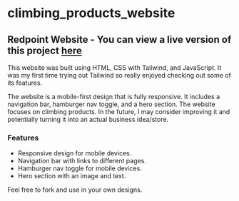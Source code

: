 # climbing_products_website

## Redpoint Website - You can view a live version of this project [here](https://6453e9ab03ca601c7c9120a3--stately-snickerdoodle-cd22ed.netlify.app/)
This website was built using HTML, CSS with Tailwind, and JavaScript. It was my first time trying out Tailwind so really enjoyed checking out some of its features.

The website is a mobile-first design that is fully responsive. It includes a navigation bar, hamburger nav toggle, and a hero section. The website focuses on climbing products. In the future, I may consider improving it and potentially turning it into an actual business idea/store.

### Features
* Responsive design for mobile devices. 
* Navigation bar with links to different pages. 
* Hamburger nav toggle for mobile devices. 
* Hero section with an image and text.

Feel free to fork and use in your own designs.
